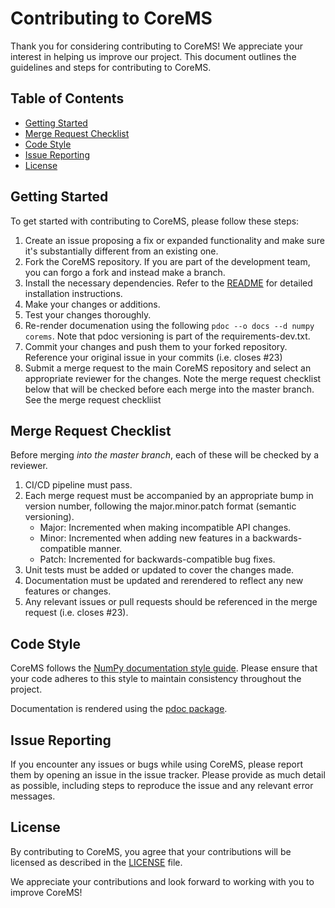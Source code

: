 # Contributing to CoreMS

Thank you for considering contributing to CoreMS! We appreciate your interest in helping us improve our project. This document outlines the guidelines and steps for contributing to CoreMS.

## Table of Contents

- [Getting Started](#getting-started)
- [Merge Request Checklist](#merge-request-checklist)
- [Code Style](#code-style)
- [Issue Reporting](#issue-reporting)
- [License](#license)

## Getting Started

To get started with contributing to CoreMS, please follow these steps:

1. Create an issue proposing a fix or expanded functionality and make sure it's substantially different from an existing one.
2. Fork the CoreMS repository. If you are part of the development team, you can forgo a fork and instead make a branch.
3. Install the necessary dependencies. Refer to the [README](./README.md) for detailed installation instructions.
4. Make your changes or additions.
5. Test your changes thoroughly.
6. Re-render documenation using the following `pdoc --o docs --d numpy corems`. Note that pdoc versioning is part of the requirements-dev.txt.
7. Commit your changes and push them to your forked repository. Reference your original issue in your commits (i.e. closes #23)
8. Submit a merge request to the main CoreMS repository and select an appropriate reviewer for the changes. Note the merge request checklist below that will be checked before each merge into the master branch. See the merge request checkliist

## Merge Request Checklist

Before merging *into the master branch*, each of these will be checked by a reviewer.

1. CI/CD pipeline must pass.
2. Each merge request must be accompanied by an appropriate bump in version number, following the major.minor.patch format (semantic versioning). 
    - Major: Incremented when making incompatible API changes.
    - Minor: Incremented when adding new features in a backwards-compatible manner.
    - Patch: Incremented for backwards-compatible bug fixes.
3. Unit tests must be added or updated to cover the changes made.
4. Documentation must be updated and rerendered to reflect any new features or changes.
5. Any relevant issues or pull requests should be referenced in the merge request (i.e. closes #23).

## Code Style

CoreMS follows the [NumPy documentation style guide](https://numpydoc.readthedocs.io/en/latest/format.html). Please ensure that your code adheres to this style to maintain consistency throughout the project.  

Documentation is rendered using the [pdoc package](https://github.com/mitmproxy/pdoc/tree/main).

## Issue Reporting

If you encounter any issues or bugs while using CoreMS, please report them by opening an issue in the issue tracker. Please provide as much detail as possible, including steps to reproduce the issue and any relevant error messages.

## License

By contributing to CoreMS, you agree that your contributions will be licensed as described in the [LICENSE](./LICENSE) file.

We appreciate your contributions and look forward to working with you to improve CoreMS!

